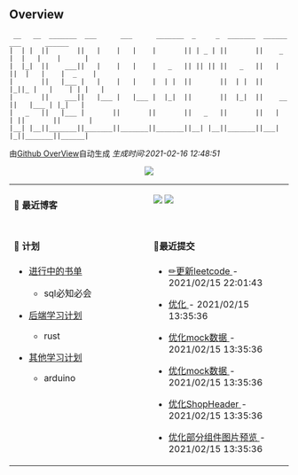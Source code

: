 
## Overview

```
 __   __  _______  ___      ___      _______  _     _  _______  ______    ___      ______  
|  | |  ||       ||   |    |   |    |       || | _ | ||       ||    _ |  |   |    |      | 
|  |_|  ||    ___||   |    |   |    |   _   || || || ||   _   ||   | ||  |   |    |  _    |
|       ||   |___ |   |    |   |    |  | |  ||       ||  | |  ||   |_||_ |   |    | | |   |
|       ||    ___||   |___ |   |___ |  |_|  ||       ||  |_|  ||    __  ||   |___ | |_|   |
|   _   ||   |___ |       ||       ||       ||   _   ||       ||   |  | ||       ||       |
|__| |__||_______||_______||_______||_______||__| |__||_______||___|  |_||_______||______|                        
```

由[Github OverView](https://github.com/0xcaffebabe/0xcaffebabe)自动生成 _生成时间:2021-02-16 12:48:51_

<p style="text-align:center">
  <img src="https://github-readme-stats.vercel.app/api?username=0xcaffebabe&count_private=true&show_icons=true">
</p>

<table>

<tr>
<td valign="top" width="50%">

#### 📖 最近博客

    

</td>

<td valign="top" width="50%">

![](https://github-readme-stats.vercel.app/api/wakatime?username=0xcaffebabe&layout=compact)
![](https://github-readme-stats.vercel.app/api/top-langs/?username=0xcaffebabe&layout=compact&langs_count=8)

</td>

</tr>

<tr>

<td valign="top" width="50%">

#### 📝 计划

- [进行中的书单](https://github.com/users/0xcaffebabe/projects/4)
  - sql必知必会


- [后端学习计划](https://github.com/users/0xcaffebabe/projects/1)
  - rust


- [其他学习计划](https://github.com/users/0xcaffebabe/projects/3)
  - arduino


<td>

#### 🌴最近提交


  * <a href="https://github.com/0xcaffebabe/note/commit/b6b06c27553caa17e3591f2e263b27afaddd0fab" target="_blank"> ✏更新leetcode </a> - 2021/02/15 22:01:43 

    
  * <a href="https://github.com/0xcaffebabe/blb-consumer-frontend/commit/edff525f186143c79e315454f2d728ab5e3114b4" target="_blank"> 优化 </a> - 2021/02/15 13:35:36 

    
  * <a href="https://github.com/0xcaffebabe/blb-consumer-frontend/commit/1d19bc484f87870870ac721ef1da10b1ef2a8fef" target="_blank"> 优化mock数据 </a> - 2021/02/15 13:35:36 

    
  * <a href="https://github.com/0xcaffebabe/blb-consumer-frontend/commit/dff3a4c7730d86164a3d0d4c137da3a627fc32d7" target="_blank"> 优化mock数据 </a> - 2021/02/15 13:35:36 

    
  * <a href="https://github.com/0xcaffebabe/blb-consumer-frontend/commit/3835189039927663863a86cab21806f91cf6841b" target="_blank"> 优化ShopHeader </a> - 2021/02/15 13:35:36 

    
  * <a href="https://github.com/0xcaffebabe/blb-consumer-frontend/commit/d308e93077773bbe9381a35640f42d66cee10d5a" target="_blank"> 优化部分组件图片预览 </a> - 2021/02/15 13:35:36 

    

</td>

</tr>

</table>

